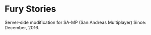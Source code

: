 # Fury Stories

Server-side modification for SA-MP (San Andreas Multiplayer)
Since: December, 2016.
